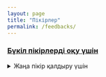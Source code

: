 ```yaml
---
layout: page
title: "Пікірлер"
permalink: /feedbacks/
---
```


<h3><a href = "https://script.google.com/macros/s/AKfycbyMYWMJTA073lmkj4Z3R7t-IzVBHvmm1HuFgVJ2cZALuG9zpOxGOqmHZ-E8zwq1HBxV/exec">Бүкіл пікірлерді оқу үшін</a></h3>

<p></p>
<details>
  <summary>Жаңа пікір қалдыру үшін</summary>
  <iframe src="https://docs.google.com/forms/d/e/1FAIpQLSfDLxah6fmeC2qXnN47bSCWKHb1ovvCcKKYPpi8Gas_XSZQYw/viewform?embedded=true" 
        width="100%" 
        height="430" 
        frameborder="0" 
        marginheight="0" 
        marginwidth="0" 
        style="border: 0">
    Жүктелуде…
  </iframe>
</details>


